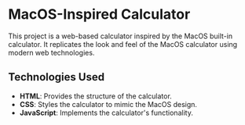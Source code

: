 # MacOS-Inspired Calculator

This project is a web-based calculator inspired by the MacOS built-in calculator. It replicates the look and feel of the MacOS calculator using modern web technologies.

## Technologies Used

- **HTML**: Provides the structure of the calculator.
- **CSS**: Styles the calculator to mimic the MacOS design.
- **JavaScript**: Implements the calculator's functionality.